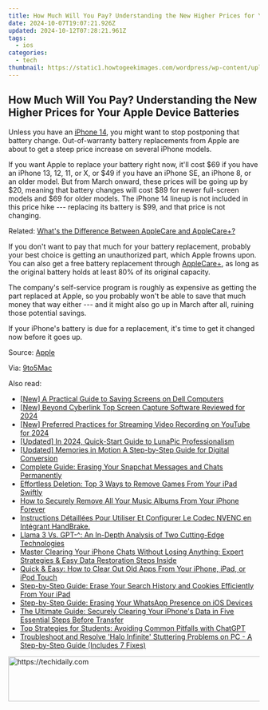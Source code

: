 ```yaml
---
title: How Much Will You Pay? Understanding the New Higher Prices for Your Apple Device Batteries
date: 2024-10-07T19:07:21.926Z
updated: 2024-10-12T07:28:21.961Z
tags:
  - ios
categories:
  - tech
thumbnail: https://static1.howtogeekimages.com/wordpress/wp-content/uploads/2022/11/iPhone-14-Front-1.jpg
---
```


## How Much Will You Pay? Understanding the New Higher Prices for Your Apple Device Batteries

Unless you have an [iPhone 14](https://extra-resources.techidaily.com/complete-review-for-hero4-black/), you might want to stop postponing that battery change. Out-of-warranty battery replacements from Apple are about to get a steep price increase on several iPhone models.

 If you want Apple to replace your battery right now, it'll cost $69 if you have an iPhone 13, 12, 11, or X, or $49 if you have an iPhone SE, an iPhone 8, or an older model. But from March onward, these prices will be going up by $20, meaning that battery changes will cost $89 for newer full-screen models and $69 for older models. The iPhone 14 lineup is not included in this price hike --- replacing its battery is $99, and that price is not changing.

Related: [What's the Difference Between AppleCare and AppleCare+?](https://instagram-clips.techidaily.com/new-in-2024-intellectual-property-guidelines-for-instahits/) 

 If you don't want to pay that much for your battery replacement, probably your best choice is getting an unauthorized part, which Apple frowns upon. You can also get a free battery replacement through [AppleCare+](https://facebook-video-files.techidaily.com/updated-2024-approved-blocking-facebooks-advertising-overload-in-real-time/), as long as the original battery holds at least 80% of its original capacity.

 The company's self-service program is roughly as expensive as getting the part replaced at Apple, so you probably won't be able to save that much money that way either --- and it might also go up in March after all, ruining those potential savings.

 If your iPhone's battery is due for a replacement, it's time to get it changed now before it goes up.

 Source: [Apple](https://support.apple.com/iphone/repair/battery-replacement) 

 Via: [9to5Mac](https://9to5mac.com/2023/01/02/apple-raising-prices-of-battery-replacement-for-older-iphone-models/)

<ins class="adsbygoogle"
     style="display:block"
     data-ad-format="autorelaxed"
     data-ad-client="ca-pub-7571918770474297"
     data-ad-slot="1223367746"></ins>

<ins class="adsbygoogle"
     style="display:block"
     data-ad-client="ca-pub-7571918770474297"
     data-ad-slot="8358498916"
     data-ad-format="auto"
     data-full-width-responsive="true"></ins>

<span class="atpl-alsoreadstyle">Also read:</span>
<div><ul>
<li><a href="https://screen-activity-recording.techidaily.com/new-a-practical-guide-to-saving-screens-on-dell-computers/"><u>[New] A Practical Guide to Saving Screens on Dell Computers</u></a></li>
<li><a href="https://screen-mirroring-recording.techidaily.com/new-beyond-cyberlink-top-screen-capture-software-reviewed-for-2024/"><u>[New] Beyond Cyberlink Top Screen Capture Software Reviewed for 2024</u></a></li>
<li><a href="https://screen-video-capture.techidaily.com/new-preferred-practices-for-streaming-video-recording-on-youtube-for-2024/"><u>[New] Preferred Practices for Streaming Video Recording on YouTube for 2024</u></a></li>
<li><a href="https://fox-http.techidaily.com/updated-in-2024-quick-start-guide-to-lunapic-professionalism/"><u>[Updated] In 2024, Quick-Start Guide to LunaPic Professionalism</u></a></li>
<li><a href="https://extra-support.techidaily.com/updated-memories-in-motion-a-step-by-step-guide-for-digital-conversion/"><u>[Updated] Memories in Motion A Step-by-Step Guide for Digital Conversion</u></a></li>
<li><a href="https://os-tips.techidaily.com/complete-guide-erasing-your-snapchat-messages-and-chats-permanently/"><u>Complete Guide: Erasing Your Snapchat Messages and Chats Permanently</u></a></li>
<li><a href="https://os-tips.techidaily.com/effortless-deletion-top-3-ways-to-remove-games-from-your-ipad-swiftly/"><u>Effortless Deletion: Top 3 Ways to Remove Games From Your iPad Swiftly</u></a></li>
<li><a href="https://os-tips.techidaily.com/how-to-securely-remove-all-your-music-albums-from-your-iphone-forever/"><u>How to Securely Remove All Your Music Albums From Your iPhone Forever</u></a></li>
<li><a href="https://discover-brilliant.techidaily.com/instructions-detaillees-pour-utiliser-et-configurer-le-codec-nvenc-en-integrant-handbrake/"><u>Instructions Détaillées Pour Utiliser Et Configurer Le Codec NVENC en Intégrant HandBrake.</u></a></li>
<li><a href="https://tech-hub.techidaily.com/llama-3-vs-gpt-an-in-depth-analysis-of-two-cutting-edge-technologies/"><u>Llama 3 Vs. GPT-^: An In-Depth Analysis of Two Cutting-Edge Technologies</u></a></li>
<li><a href="https://os-tips.techidaily.com/master-clearing-your-iphone-chats-without-losing-anything-expert-strategies-and-easy-data-restoration-steps-inside/"><u>Master Clearing Your iPhone Chats Without Losing Anything: Expert Strategies & Easy Data Restoration Steps Inside</u></a></li>
<li><a href="https://os-tips.techidaily.com/quick-and-easy-how-to-clear-out-old-apps-from-your-iphone-ipad-or-ipod-touch/"><u>Quick & Easy: How to Clear Out Old Apps From Your iPhone, iPad, or iPod Touch</u></a></li>
<li><a href="https://os-tips.techidaily.com/step-by-step-guide-erase-your-search-history-and-cookies-efficiently-from-your-ipad/"><u>Step-by-Step Guide: Erase Your Search History and Cookies Efficiently From Your iPad</u></a></li>
<li><a href="https://os-tips.techidaily.com/step-by-step-guide-erasing-your-whatsapp-presence-on-ios-devices/"><u>Step-by-Step Guide: Erasing Your WhatsApp Presence on iOS Devices</u></a></li>
<li><a href="https://os-tips.techidaily.com/the-ultimate-guide-securely-clearing-your-iphones-data-in-five-essential-steps-before-transfer/"><u>The Ultimate Guide: Securely Clearing Your iPhone's Data in Five Essential Steps Before Transfer</u></a></li>
<li><a href="https://tech-hub.techidaily.com/top-strategies-for-students-avoiding-common-pitfalls-with-chatgpt/"><u>Top Strategies for Students: Avoiding Common Pitfalls with ChatGPT</u></a></li>
<li><a href="https://win-answers.techidaily.com/troubleshoot-and-resolve-halo-infinite-stuttering-problems-on-pc-a-step-by-step-guide-includes-7-fixes/"><u>Troubleshoot and Resolve 'Halo Infinite' Stuttering Problems on PC - A Step-by-Step Guide (Includes 7 Fixes)</u></a></li>
</ul></div>

<!-- affiliate ads begin -->
<a href="https://aligracehair.sjv.io/c/5597632/1925549/19272" target="_top" id="1925549">
  <img src="//a.impactradius-go.com/display-ad/19272-1925549" border="0" alt="https://techidaily.com" width="728" height="90"/>
</a>
<img height="0" width="0" src="https://aligracehair.sjv.io/i/5597632/1925549/19272" style="position:absolute;visibility:hidden;" border="0" />
<!-- affiliate ads end -->

